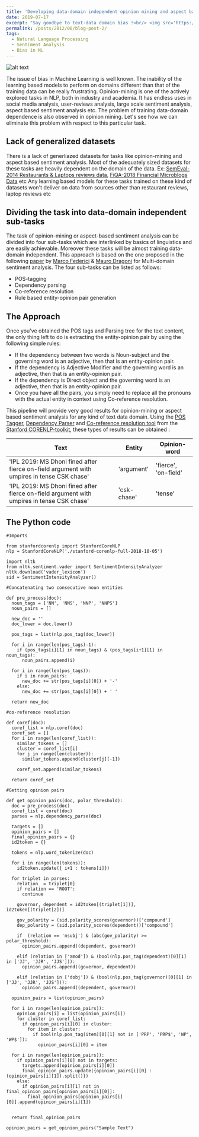 ```yaml
---
title: 'Developing data-domain independent opinion mining and aspect based sentiment analysis model in NLP'
date: 2019-07-17
excerpt: "Say goodbye to text-data domain bias !<br/> <img src='https://i.imgur.com/777Tmqt.jpg'>"
permalink: /posts/2012/08/blog-post-2/
tags:
  - Natural Language Processing
  - Sentiment Analysis
  - Bias in ML
---
```


![alt text](https://i.imgur.com/777Tmqt.jpg)

The issue of bias in Machine Learning is well known. The inability of the learning based models to perform on domains different than that of the training data can be really frustrating. Opinion-mining is one of the actively explored tasks in NLP, both in industry and academia. It has endless uses in social media analysis, user-reviews analysis, large scale sentiment analysis, aspect based sentiment analysis etc. The problem of training data-domain dependence is also observed in opinion mining. Let's see how we can eliminate this problem with respect to this particular task.



## Lack of generalized datasets

There is a lack of generliazed datasets for tasks like opinion-mining and aspect based sentiment analysis. Most of the adequately sized datasets for these tasks are heavily dependent on the domain of the data. Ex: [SemEval-2014 Restaurants & Laptops reviews data](http://alt.qcri.org/semeval2014/task4/index.php?id=data-and-tools), [FiQA-2018 Financial Microblogs Data](https://sites.google.com/view/fiqa/home) etc Any learning based models for these tasks trained on these kind of datasets won't deliver on data from sources other than restaurant reviews, laptop reviews etc 

## Dividing the task into data-domain independent sub-tasks

The task of opinion-mining or aspect-based sentiment analysis can be divided into four sub-tasks which are interlinked by basics of linguistics and are easily achievable. Moreover these tasks will be almost training data-domain independent. This approach is based on the one proposed in the following [paper](http://ceur-ws.org/Vol-1874/paper_6.pdf) by [Marco Federici](https://scholar.google.com/citations?user=TfInmkIAAAAJ&hl=en) &  [Mauro Dragoni](https://scholar.google.com/citations?user=88gjGJ0AAAAJ&hl=en) for Multi-domain sentiment analysis. The four sub-tasks can be listed as follows:

*	POS-tagging 
*	Dependency parsing
*	Co-reference resolution
*	Rule based entity-opinion pair generation

## The Approach

Once you've obtained the POS tags and Parsing tree for the text content, the only thing left to do is extracting the entity-opinion pair by using the following simple rules:

*	If the dependency between two words is Noun-subject and the governing word is an adjective, then that is an entity-opinion pair.
*	If the dependency is Adjective Modifier and the governing word is an adjective, then that is an entity-opinion pair.
*	If the dependency is Direct object and the governing word is an adjective, then that is an entity-opinion pair.
*	Once you have all the pairs, you simply need to replace all the pronouns with the actual entity in context using Co-reference resolution.

This pipeline will provide very good results for opinion-mining or aspect based sentiment analysis for any kind of text data domain.
Using the [POS Tagger](https://nlp.stanford.edu/software/tagger.html), [Dependency Parser](https://nlp.stanford.edu/software/nndep.html) and [Co-reference resolution tool](https://stanfordnlp.github.io/CoreNLP/coref.html) from the [Stanford CORENLP-toolkit](https://stanfordnlp.github.io/CoreNLP/), these types of results can be obtained :

| Text  | Entity | Opinion-word |
| ------------- | ------------- | -------------
| 'IPL 2019: MS Dhoni fined after fierce on-field argument with umpires in tense CSK chase'  | 'argument'  | 'fierce', 'on-field' |
| 'IPL 2019: MS Dhoni fined after fierce on-field argument with umpires in tense CSK chase' | 'csk-chase'  | 'tense' |

## The Python code

```
#Imports

from stanfordcorenlp import StanfordCoreNLP
nlp = StanfordCoreNLP('./stanford-corenlp-full-2018-10-05')

import nltk
from nltk.sentiment.vader import SentimentIntensityAnalyzer
nltk.download('vader_lexicon')
sid = SentimentIntensityAnalyzer()
```

```
#Concatenating two consecutive noun entities

def pre_process(doc):
  noun_tags = ['NN', 'NNS', 'NNP', 'NNPS']
  noun_pairs = []
  
  new_doc = ''
  doc_lower = doc.lower() 
     
  pos_tags = list(nlp.pos_tag(doc_lower))
  
  for i in range(len(pos_tags)-1):
    if (pos_tags[i][1] in noun_tags) & (pos_tags[i+1][1] in noun_tags):
      noun_pairs.append(i)
     
  for i in range(len(pos_tags)):
    if i in noun_pairs:
      new_doc += str(pos_tags[i][0]) + '-'
    else:
      new_doc += str(pos_tags[i][0]) + ' '
      
  return new_doc
```

```
#co-reference resolution 

def coref(doc):
  coref_list = nlp.coref(doc)
  coref_set = []
  for i in range(len(coref_list)):
    similar_tokens = []
    cluster = coref_list[i]
    for j in range(len(cluster)):
      similar_tokens.append(cluster[j][-1])
    
    coref_set.append(similar_tokens)
  
  return coref_set

```

```
#Getting opinion pairs

def get_opinion_pairs(doc, polar_threshold):
  doc = pre_process(doc)
  coref_list = coref(doc)
  parses = nlp.dependency_parse(doc)
  
  targets = []
  opinion_pairs = []
  final_opinion_pairs = {}
  id2token = {}
  
  tokens = nlp.word_tokenize(doc)
  
  for i in range(len(tokens)):
    id2token.update({ i+1 : tokens[i]})
  
  for triplet in parses:
    relation  = triplet[0] 
    if relation == 'ROOT':
      continue
      
    governor, dependent = id2token[(triplet[1])], id2token[(triplet[2])]
    
    gov_polarity = (sid.polarity_scores(governor))['compound']
    dep_polarity = (sid.polarity_scores(dependent))['compound']
    
    if  (relation == 'nsubj') & (abs(gov_polarity) >= polar_threshold):
      opinion_pairs.append((dependent, governor))
      
    elif (relation in ['amod']) & (bool(nlp.pos_tag(dependent)[0][1] in ['JJ', 'JJR', 'JJS'])):
      opinion_pairs.append((governor, dependent))
      
    elif (relation in ['dobj']) & (bool(nlp.pos_tag(governor)[0][1] in ['JJ', 'JJR', 'JJS'])):
      opinion_pairs.append((dependent, governor))
      
  opinion_pairs = list(opinion_pairs)
  
  for i in range(len(opinion_pairs)):
    opinion_pairs[i] = list(opinion_pairs[i])
    for cluster in coref_list:
      if opinion_pairs[i][0] in cluster:
        for item in cluster:
          if bool(nlp.pos_tag(item)[0][1] not in ['PRP', 'PRP$', 'WP', 'WP$']):
            opinion_pairs[i][0] = item
  
  for i in range(len(opinion_pairs)):
    if opinion_pairs[i][0] not in targets:
      targets.append(opinion_pairs[i][0])      
      final_opinion_pairs.update({opinion_pairs[i][0] : (opinion_pairs[i][1]).split()})
    else:   
      if opinion_pairs[i][1] not in final_opinion_pairs[opinion_pairs[i][0]]:
        final_opinion_pairs[opinion_pairs[i][0]].append(opinion_pairs[i][1])
  
  
  return final_opinion_pairs
```

```
opinion_pairs = get_opinion_pairs("Sample Text")
```











